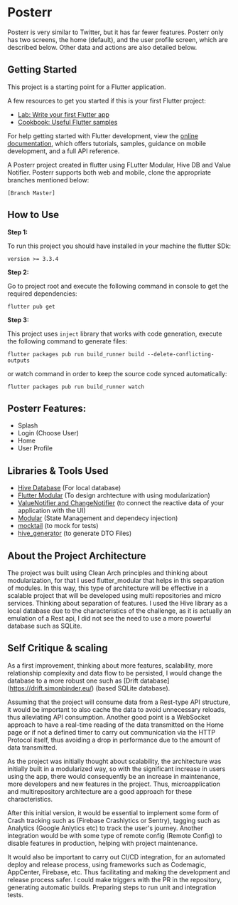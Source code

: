 # Posterr

Posterr is very similar to Twitter, but it has far fewer
features.
Posterr only has two screens, the home (default), and the user profile screen, which
are described below. Other data and actions are also detailed below.

## Getting Started

This project is a starting point for a Flutter application.

A few resources to get you started if this is your first Flutter project:

- [Lab: Write your first Flutter app](https://docs.flutter.dev/get-started/codelab)
- [Cookbook: Useful Flutter samples](https://docs.flutter.dev/cookbook)

For help getting started with Flutter development, view the
[online documentation](https://docs.flutter.dev/), which offers tutorials,
samples, guidance on mobile development, and a full API reference.


A Posterr project created in flutter using FLutter Modular, Hive DB and Value Notifier. Posterr supports both web and mobile, clone the appropriate branches mentioned below:
```
[Branch Master]
```

## How to Use 

**Step 1:**

To run this project you should have installed in your machine the flutter SDk:
```
version >= 3.3.4
```

**Step 2:**

Go to project root and execute the following command in console to get the required dependencies: 

```
flutter pub get 
```

**Step 3:**

This project uses `inject` library that works with code generation, execute the following command to generate files:

```
flutter packages pub run build_runner build --delete-conflicting-outputs
```

or watch command in order to keep the source code synced automatically:

```
flutter packages pub run build_runner watch
```

## Posterr Features:
* Splash
* Login (Choose User)
* Home
* User Profile

## Libraries & Tools Used

* [Hive Database](https://github.com/hivedb/hive) (For local database)
* [Flutter Modular](https://pub.dev/packages/flutter_modular) (To design archtecture with using modularization)
* [ValueNotifier and ChangeNotifier](https://pub.dev/packages/flutter_modular) (to connect the reactive data of your application with the UI)
* [Modular](https://pub.dev/packages/flutter_modular) (State Management and dependecy injection)
* [mocktail](https://pub.dev/packages/mocktail) (to mock for tests)
* [hive_generator](https://pub.dev/packages/hive_generator) (to generate DTO Files)


## About the Project Architecture

The project was built using Clean Arch principles and thinking about modularization, for that I used flutter_modular that helps in this separation of modules. In this way, this type of architecture will be effective in a scalable project that will be developed using multi repositories and micro services. Thinking about separation of features.
I used the Hive library as a local database due to the characteristics of the challenge, as it is actually an emulation of a Rest api, I did not see the need to use a more powerful database such as SQLite.

## Self Critique & scaling

As a first improvement, thinking about more features, scalability, more relationship complexity and data flow to be persisted, I would change the database to a more robust one such as [Drift database] (https://drift.simonbinder.eu/) (based SQLite database).

Assuming that the project will consume data from a Rest-type API structure, it would be important to also cache the data to avoid unnecessary reloads, thus alleviating API consumption. Another good point is a WebSocket approach to have a real-time reading of the data transmitted on the Home page or if not a defined timer to carry out communication via the HTTP Protocol itself, thus avoiding a drop in performance due to the amount of data transmitted.

As the project was initially thought about scalability, the architecture was initially built in a modularized way, so with the significant increase in users using the app, there would consequently be an increase in maintenance, more developers and new features in the project. Thus, microapplication and multirepository architecture are a good approach for these characteristics.

After this initial version, it would be essential to implement some form of Crash tracking such as (Firebase Crashlytics or Sentry), tagging such as Analytics (Google Anlytics etc) to track the user's journey. Another integration would be with some type of remote config (Remote Config) to disable features in production, helping with project maintenance.

It would also be important to carry out CI/CD integration, for an automated deploy and release process, using frameworks such as Codemagic, AppCenter, Firebase, etc. Thus facilitating and making the development and release process safer. I could make triggers with the PR in the repository, generating automatic builds.
Preparing steps to run unit and integration tests.

